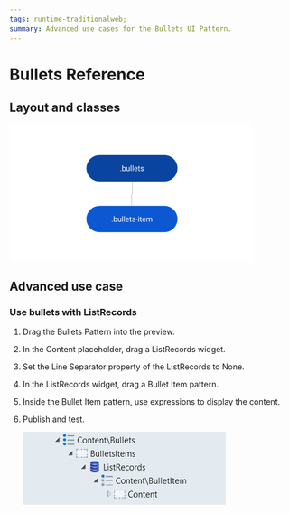 ```yaml
---
tags: runtime-traditionalweb; 
summary: Advanced use cases for the Bullets UI Pattern.
---
```


# Bullets Reference

## Layout and classes

![](<images/bullets-2-diag.png>)

## Advanced use case

### Use bullets with ListRecords

1. Drag the Bullets Pattern into the preview.
1. In the Content placeholder, drag a ListRecords widget.
1. Set the Line Separator property of the ListRecords to None.
1. In the ListRecords widget, drag a Bullet Item pattern.
1. Inside the Bullet Item pattern, use expressions to display the content.
1. Publish and test.

    ![](<images/bullets-3-ss.png>)
